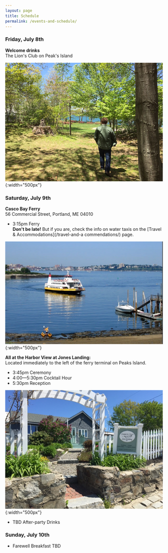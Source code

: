 ```yaml
---
layout: page
title: Schedule
permalink: /events-and-schedule/
---
```


### Friday, July 8th

  **Welcome drinks**   
The Lion's Club on Peak's Island

![lionsclub1](/img/lions-club-2.JPG){:width="500px"}

### Saturday, July 9th

  **Casco Bay Ferry**  
56 Commercial Street, Portland, ME 04010

  * 3:15pm Ferry  
**Don't be late!** But if you are, check the info on water taxis on the [Travel & Accommodations](/travel-and-a commendations/) page.

![ferry](/img/IMG_1389.JPG){:width="500px"}

  **All at the Harbor View at Jones Landing:**  
Located immediately to the left of the ferry terminal on Peaks Island.

* 3:45pm Ceremony 
* 4:00&mdash;5:30pm Cocktail Hour
* 5:30pm Reception

![Harbor view at Jones Landing](/img/jones-landing.jpg){:width="500px"}

* TBD After-party Drinks

### Sunday, July 10th

* Farewell Breakfast TBD
